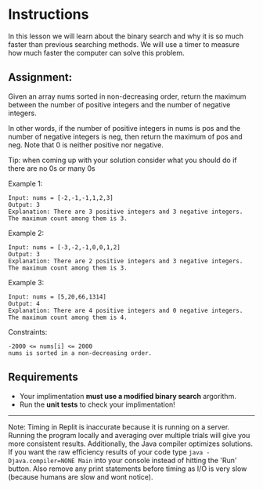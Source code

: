 # Instructions

In this lesson we will learn about the binary search and why it is so much faster than previous searching methods. We will use a timer to measure how much faster the computer can solve this problem.

## Assignment:

Given an array nums sorted in non-decreasing order, return the maximum between the number of positive integers and the number of negative integers.

In other words, if the number of positive integers in nums is pos and the number of negative integers is neg, then return the maximum of pos and neg.
Note that 0 is neither positive nor negative.

Tip: when coming up with your solution consider what you should do if there are no 0s or many 0s

Example 1:

```
Input: nums = [-2,-1,-1,1,2,3]
Output: 3
Explanation: There are 3 positive integers and 3 negative integers. The maximum count among them is 3.
```

Example 2:

```
Input: nums = [-3,-2,-1,0,0,1,2]
Output: 3
Explanation: There are 2 positive integers and 3 negative integers. The maximum count among them is 3.
```

Example 3:

```
Input: nums = [5,20,66,1314]
Output: 4
Explanation: There are 4 positive integers and 0 negative integers. The maximum count among them is 4.
```

Constraints:

```
-2000 <= nums[i] <= 2000
nums is sorted in a non-decreasing order.
```

## Requirements

* Your implimentation **must use a modified binary search** argorithm.
* Run the **unit tests** to check your implimentation!

---

Note: Timing in Replit is inaccurate because it is running on a server. Running the program locally and averaging over multiple trials will give you more consistent results. Additionally, the Java compiler optimizes solutions. If you want the raw efficiency results of your code type ``java -Djava.compiler=NONE Main`` into your console instead of hitting the 'Run' button. Also remove any print statements before timing as I/O is very slow (because humans are slow and wont notice).
